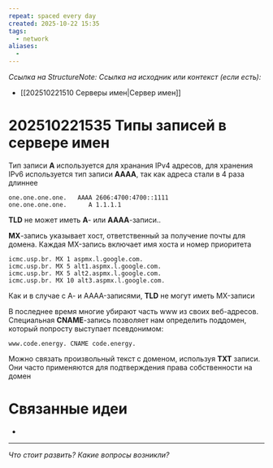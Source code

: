 ```yaml
---
repeat: spaced every day
created: 2025-10-22 15:35
tags:
  - network
aliases:
  -
---
```

*Ссылка на StructureNote:*
*Ссылка на исходник или контекст (если есть):*
- [[202510221510 Серверы имен|Сервер имен]]

# 202510221535 Типы записей в сервере имен

Тип записи **A** используется для хранания IPv4 адресов, для хранения IPv6 используется тип записи **AAAA**, так как адреса стали в 4 раза длиннее

```
one.one.one.one.   AAAA 2606:4700:4700::1111 
one.one.one.one.      A 1.1.1.1
```

**TLD** не может иметь **А**- или **AAAA**-записи..

**MX**-запись указывает хост, ответственный за получение почты для домена. Каждая MX-запись включает имя хоста и номер приоритета

```
icmc.usp.br. MX 1 aspmx.l.google.com. 
icmc.usp.br. MX 5 alt1.aspmx.l.google.com. 
icmc.usp.br. MX 5 alt2.aspmx.l.google.com. 
icmc.usp.br. MX 10 alt3.aspmx.l.google.com.
```

Как и в случае с А- и AAAA-записями, **TLD** не могут иметь MX-записи

В последнее время многие убирают часть www из своих веб-адресов. Специальная **CNAME**-запись позволяет нам определить поддомен, который попросту выступает псевдонимом:

```
www.code.energy. CNAME code.energy.
```

Можно связать произвольный текст с доменом, используя **TXT** записи. Они часто применяются для подтверждения права собственности на домен

# Связанные идеи

- 

---

*Что стоит развить? Какие вопросы возникли?*
